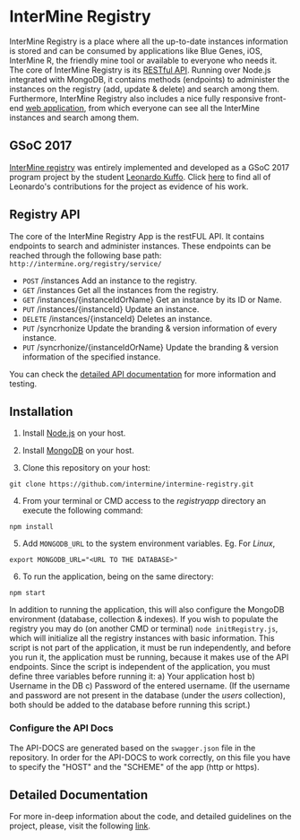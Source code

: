 # InterMine Registry
InterMine Registry is a place where all the up-to-date instances information is stored and can be consumed by applications like Blue Genes, iOS, InterMine R, the friendly mine tool or available to everyone who needs it. The core of InterMine Registry is its [RESTful API](http://registry.intermine.org/api-docs/). Running over Node.js integrated with MongoDB, it contains methods (endpoints) to administer the instances on the registry (add, update & delete) and search among them. Furthermore, InterMine Registry also includes a nice fully responsive front-end [web application](http://registry.intermine.org/), from which everyone can see all the InterMine instances and search among them.

## GSoC 2017 ##
[InterMine registry](http://registry.intermine.org/) was entirely implemented and developed as a GSoC 2017 program project by the student [Leonardo Kuffo](https://github.com/lkuffo). Click [here](https://github.com/intermine/intermine-registry/commits/master?author=lkuffo) to find all of Leonardo's contributions for the project as evidence of his work.


## Registry API ##


The core of the InterMine Registry App is the restFUL API. It contains endpoints to search and administer instances. These endpoints can be reached through the following base path: `http://intermine.org/registry/service/`


- `POST`    /instances     Add an instance to the registry.
- `GET`     /instances     Get all the instances from the registry.
- `GET`     /instances/{instanceIdOrName}    Get an instance by its ID or Name.
- `PUT`     /instances/{instanceId}    Update an instance.
- `DELETE`  /instances/{instanceId}   Deletes an instance.
- `PUT`     /syncrhonize   Update the branding & version information of every instance.
- `PUT`     /syncrhonize/{instanceIdOrName}    Update the branding & version information of the specified instance.

You can check the [detailed API documentation](http://registry.intermine.org/api-docs/) for more information and testing.

## Installation ##

1. Install [Node.js](https://nodejs.org/en/download/) on your host.

2. Install [MongoDB](https://docs.mongodb.com/getting-started/shell/installation/) on your host.

3. Clone this repository on your host:
```
git clone https://github.com/intermine/intermine-registry.git
```
4. From your terminal or CMD access to the *registryapp* directory an execute the following command:
```
npm install
```
5. Add `MONGODB_URL` to the system environment variables. Eg. For *Linux*,
```
export MONGODB_URL="<URL TO THE DATABASE>"
```
6. To run the application, being on the same directory:
```
npm start
```

In addition to running the application, this will also configure the MongoDB environment (database, collection & indexes). If you wish to populate the registry you may do (on another CMD or terminal) `node initRegistry.js`, which will initialize all the registry instances with basic information.
This script is not part of the application, it must be run independently, and before you run it, the application must be running, because it makes use of the API endpoints.
Since the script is independent of the application, you must define three variables before running it:
a) Your application host
b) Username in the DB
c) Password of the entered username.
(If the username and password are not present in the database (under the *users* collection), both should be added to the database before running this script.)

### Configure the API Docs ###

The API-DOCS are generated based on the `swagger.json` file in the repository. In order for the API-DOCS to work correctly, on this file you have to specify the "HOST" and the "SCHEME" of the app (http or https).

## Detailed Documentation ##

For more in-deep information about the code, and detailed guidelines on the project, please, visit the following [link](https://docs.google.com/document/d/1ODWOBPA0XePfXmpKN75GQoBPjvFH9Rnp5yIooD1szXw/edit?usp=sharing).
